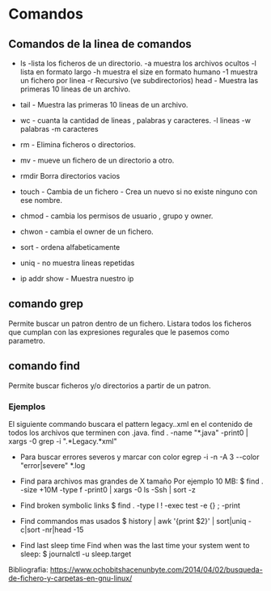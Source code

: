 # Comandos

## Comandos de la linea de comandos
* ls -lista los ficheros de un directorio.
-a muestra los archivos ocultos
-l lista en formato largo
-h muestra el size en formato humano
-1 muestra un fichero por linea
-r Recursivo (ve subdirectorios)
head - Muestra las primeras 10 lineas de un archivo.
* tail - Muestra las primeras 10 lineas de un archivo.
* wc - cuanta la cantidad de lineas , palabras y caracteres. 
-l lineas
-w palabras 
-m caracteres
* rm - Elimina ficheros o directorios.
* mv - mueve un fichero de un directorio a otro.
* rmdir Borra directorios vacios
* touch - Cambia de un fichero - Crea un nuevo si no existe ninguno con ese nombre.
* chmod - cambia los permisos de usuario , grupo y owner.
* chwon - cambia el owner de un fichero.

* sort - ordena alfabeticamente
* uniq - no muestra lineas repetidas
* ip addr show - Muestra nuestro ip

## comando grep
Permite buscar un patron dentro de un fichero. Listara todos los ficheros que cumplan con las expresiones regurales que le pasemos como parametro.


## comando find
Permite buscar ficheros y/o directorios a partir de un patron.

### Ejemplos
El siguiente commando buscara el pattern  legacy..xml en el contenido de todos los archivos que terminen con .java.
find . -name "*.java" -print0 | xargs -0 grep -i ".*Legacy.*xml"

* Para buscar errores severos y marcar con color
egrep -i -n -A 3  --color "error|severe" *.log

* Find para archivos mas grandes de X tamaño Por ejemplo 10 MB:
$ find . -size +10M -type f -print0 | xargs -0 ls -Ssh | sort -z
* Find broken symbolic links
$ find . -type l ! -exec test -e {} \; -print
* Find commandos mas usados
$ history | awk '{print $2}' | sort|uniq -c|sort -nr|head -15
* Find last sleep time
Find when was the last time your system went to sleep:
$ journalctl -u sleep.target


Bibliografia:
https://www.ochobitshacenunbyte.com/2014/04/02/busqueda-de-fichero-y-carpetas-en-gnu-linux/
